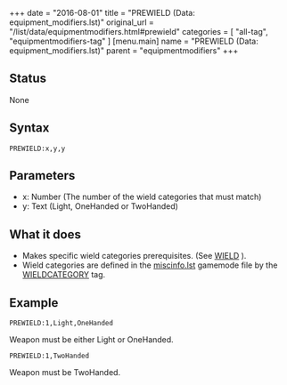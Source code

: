 +++
date = "2016-08-01"
title = "PREWIELD (Data: equipment_modifiers.lst)"
original_url = "/list/data/equipmentmodifiers.html#prewield"
categories = [ "all-tag", "equipmentmodifiers-tag" ]
[menu.main]
    name = "PREWIELD (Data: equipment_modifiers.lst)"
    parent = "equipmentmodifiers"
+++

## Status

None

## Syntax

`PREWIELD:x,y,y`

## Parameters

-   x: Number (The number of the wield categories that
    must match)
-   y: Text (Light, OneHanded or TwoHanded)



What it does
------------

-   Makes specific wield categories prerequisites. (See
    [WIELD](/list/data/equipment/wield.html) ).
-   Wield categories are defined in the
    [miscinfo.lst](/list/system/gamemode-miscinfo.html) gamemode file by
    the
    [WIELDCATEGORY](/list/system/gamemode-miscinfo/wieldcategory.html) tag.

Example
-------

`PREWIELD:1,Light,OneHanded`

Weapon must be either Light or OneHanded.

`PREWIELD:1,TwoHanded`

Weapon must be TwoHanded.

